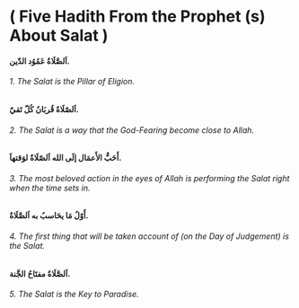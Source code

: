 ( Five Hadith From the Prophet (s) About Salat )
================================================

#### اَلصَّلَاةُ عَمُوُد الدّين.

###### 1. The Salat is the Pillar of Eligion.   

#### اَلصّلَاةُ قُربَانُ كُلّ تَقيّ.

###### 2. The Salat is a way that the God-Fearing become close to Allah.

#### أَحَبُّ الأَعمَال إلَى الله اَلصّلَاةُ لوَقتهاَ.

###### 3. The most beloved action in the eyes of Allah is performing the Salat right when the time sets in.

#### أَوّلُ مَا يحَاسبُ به اَلصَّلَاةُ.

###### 4. The first thing that will be taken account of (on the Day of Judgement) is the Salat.

#### اَلصَّلَاةُ مفتَاحُ الجَّنة.

###### 5. The Salat is the Key to Paradise.
